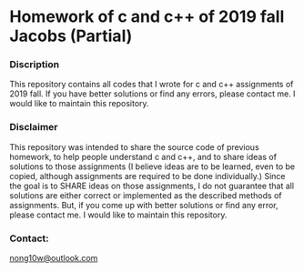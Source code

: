# Homework of c and c++ of 2019 fall Jacobs (Partial)

### Discription
This repository contains all codes that I wrote for c and c++ assignments of 2019 fall. 
If you have better solutions or find any errors, please contact me. 
I would like to maintain this repository.

### Disclaimer
This repository was intended to share the source code of previous homework, to help
people understand c and c++, and to share ideas of solutions to those assignments
(I believe ideas are to be learned, even to be copied, although assignments are required to be done individually.)
Since the goal is to SHARE ideas on those assignments, I do not guarantee that 
all solutions are either correct or implemented as the described methods of assignments. 
But, if you come up with better solutions or find any error, please contact me. 
I would like to maintain this repository.

### Contact: 
nong10w@outlook.com
